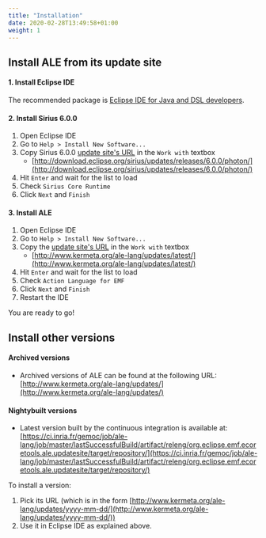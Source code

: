 ```yaml
---
title: "Installation"
date: 2020-02-28T13:49:58+01:00
weight: 1
---
```


## Install ALE from its update site

#### 1. Install Eclipse IDE

The recommended package is [Eclipse IDE for Java and DSL developers](https://www.eclipse.org/downloads/packages/release/2019-09/r/eclipse-ide-java-and-dsl-developers).

#### 2. Install Sirius 6.0.0

1. Open Eclipse IDE
2. Go to `Help > Install New Software...`
3. Copy Sirius 6.0.0 [update site's URL](http://download.eclipse.org/sirius/updates/releases/6.0.0/photon/) in the `Work with` textbox
   * [http://download.eclipse.org/sirius/updates/releases/6.0.0/photon/](http://download.eclipse.org/sirius/updates/releases/6.0.0/photon/)
4. Hit `Enter` and wait for the list to load
5. Check `Sirius Core Runtime`
6. Click `Next` and `Finish`
 
#### 3. Install ALE

1. Open Eclipse IDE
2. Go to `Help > Install New Software...`
3. Copy the [update site's URL](https://ci.inria.fr/gemoc/job/ale-lang/lastSuccessfulBuild/artifact/releng/org.eclipse.emf.ecoretools.ale.updatesite/target/repository/) in the `Work with` textbox
   * [http://www.kermeta.org/ale-lang/updates/latest/](http://www.kermeta.org/ale-lang/updates/latest/)
4. Hit `Enter` and wait for the list to load
5. Check `Action Language for EMF`
6. Click `Next` and `Finish`
7. Restart the IDE

You are ready to go!

## Install other versions

#### Archived versions

- Archived versions of ALE can be found at the following URL: [http://www.kermeta.org/ale-lang/updates/](http://www.kermeta.org/ale-lang/updates/)

#### Nightybuilt versions

- Latest version built by the continuous integration is available at: [https://ci.inria.fr/gemoc/job/ale-lang/job/master/lastSuccessfulBuild/artifact/releng/org.eclipse.emf.ecoretools.ale.updatesite/target/repository/](https://ci.inria.fr/gemoc/job/ale-lang/job/master/lastSuccessfulBuild/artifact/releng/org.eclipse.emf.ecoretools.ale.updatesite/target/repository/)

To install a version:
1. Pick its URL (which is in the form [http://www.kermeta.org/ale-lang/updates/yyyy-mm-dd/](http://www.kermeta.org/ale-lang/updates/yyyy-mm-dd/))
2. Use it in Eclipse IDE as explained above.